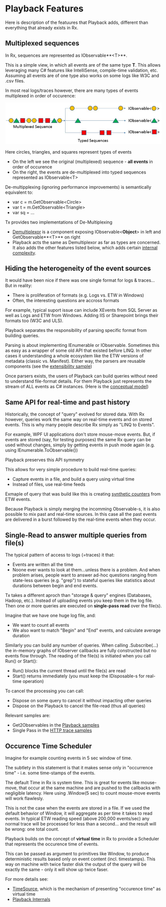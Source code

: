 # Playback Features

Here is description of the featuures that Playback adds, different than everything that already exists in Rx.

## Multiplexed sequences
In Rx, sequences are represented as IObservable**&lt;T&gt;**. 

This is a simple view, in which all events are of the same type **T**. This allows leveraging many C#  features like IntelliSense, compile-time validation, etc. Assuming all events are of one type also works on some logs like W3C and .csv files.

In most real logs/traces however, there are many types of events multiplexed in order of occurence:

![Multiplexed Sequence](MultiplexedSequence.JPG)


Here circles, triangles, and squares represent types of events

* On the left we see the original (multiplexed) sequence - **all events** in order of occurence
* On the right, the events are de-multiplexed into typed sequences represented as IObservable&lt;T&gt; 

De-multipplexing (ignoring performance improvements) is semantically equivalent to:

* var c = m.GetObservable&lt;Circle&gt;
* var t = m.GetObservable&lt;Triangle&gt;
* var sq = ...

Tx provides two implementations of De-Multiplexing

* [Demultiplexor](../Source/Tx.Core/Demultiplexor.cs) is a component exposing IObservable&lt;**Object**&gt; in left and GetObservable**&lt;T&gt;** on right
* Playback acts the same as Demultiplexor as far as types are concerned. It also adds the other features listed below, which adds certain [internal complexity](PlaybackInternals.md).

## Hiding the heterogeneity of the event sources

It would have been nice if there was one single format for logs & traces... But in reality:

* There is proliferation of formats (e.g. Logs vs. ETW in Windows)
* Often, the interesting questions are accross formats

For example, typical suport issue  can include XEvents from SQL Server as well as Logs and ETW from Windows. Adding IIS or Sharepoint brings their formats too (W3C and ULS).

Playback separates the responsibility of parsing specific format from building queries. 

Parsing is about implementing IEnumerable or IObservable. Sometimes this as easy as a wrapper of some old API that existed before LINQ. In other cases it understanding a whole ecosystem like the ETW versions of metadata (classic vs. Manifest). Either way, the parsers are reusable components (see the [extensibility sample](../Samples/Introduction/UlsLogs/Readme.md))

Once parsers exists, the users of Playback can build queries without need to understand file-format details. For them Playback just represents the stream of ALL events as C# instances. (Here is the [conceptual model](PlaybackConcepts.md))


## Same API for real-time and past history

Historically, the concept of "query" evolved for stored data. With Rx however, queries work the same way on real-time events and on stored events. This is why many people describe Rx simply as "LINQ to Events".

For example, WPF UI applications don't store mouse-move events. But, if events are stored (say, for testing purposes) the same Rx query can be used without changes, simply by getting events in push mode again (e.g. using IEnumerable.ToObservable())

Playback preserves this API symmetry

This allows for very simple procedure to build real-time queries:

* Capture events in a file, and build a query using virtual time
* Instead of files, use real-time feeds

Exmaple of query that was build like this is creating [synthetic counters](SyntheticCounters.md) from ETW events.

Because Playback is simply merging the incomming Observable-s, it is also possible to mix past and real-time sources. In this case all the past events are delivered in a burst followed by the real-time events when they occur.

## Single-Read to answer multiple queries from file(s)

The typical pattern of access to logs (=traces) it that:
 
* Events are written all the time
* Noone ever wants to look at them...unless there is a problem. And when problem arises, people want to answer ad-hoc questions ranging from state-less queries (e.g. "grep") to stateful queries like statistics about durations between begin and end events.

Tx takes a different aproch than "storage & query" engines (Databases, Hadoop, etc.). Instead of  uploading events you keep them in the log file. Then one or more queries are executed on **single-pass read** over the file(s).

Imagine that we have one huge log file, and:

* We want to count all events 
* We also want to match "Begin" and "End" events, and calculate average duration

Similarly you can build any number of queries. When calling .Subscribe(...) the in-memory graphs of IObserver callbacks are fully constructed but no events flow through. The reading of the file(s) is initiated when you call Run() or Start():

* Run() blocks the current thread until the file(s) are read
* Start() returns immediately (you must keep the IDisposable-s for real-time operation)

To cancel the processing you can call:
* Dispose on some query to cancel it without impacting other queries
* Dispose on the Playback to cancel the file-read (thus all queries)

Relevant samples are:

* Get2Observables in the [Playback samples](../Samples/Playback/Program.cs) 
* Single Pass in the [HTTP trace samples](../Samples/LinqPad/Queries/HTTP.sys/Readme.md)

## Occurence Time Scheduler

Imagine for example counting events in 5 sec window of time. 

The subtlety in this statement is that it makes sense only in "occurrence time" - i.e. some time-stamps of the events. 

The default Time in Rx is system time. This is great for events like mouse-move, that occur at the same machine and are pushed to the callbacks with negligible latency. Here using .Window(5 sec) to count mouse-move events will work flawlesly.
 
This is not the case when the events are stored in a file. If we used the default behavior of Window, it will aggregate as per time it takes to read events. In typical ETW reading speed (above 200,000 events/sec) any normal trace will be processed for less than a second... and the result will be wrong: one total count.

Playback builds on the concept of **virtual time** in Rx to provide a Scheduler that represents the occurence time of events.

This can be passed as argument to primitives like Window, to produce deterministic results based only on event content (incl. timestamps). This way on machine with twice faster disk the output of the query will be exactly the same - only it will show up twice faser.

For more details see:

* [TimeSource](TimeSource.md), which is the mechanism of presenting "occurence time" as virtual time
* [Playback Internals](PlaybackInternals.md)

